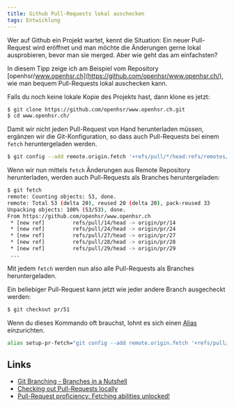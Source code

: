 ```yaml
---
title: Github Pull-Requests lokal auschecken
tags: Entwicklung
---
```


Wer auf Github ein Projekt wartet, kennt die Situation: Ein neuer Pull-Request wird eröffnet und man möchte die Änderungen gerne lokal ausprobieren, bevor man sie merged. Aber wie geht das am einfachsten?

In diesem Tipp zeige ich am Beispiel vom Repository [openhsr/www.openhsr.ch](https://github.com/openhsr/www.openhsr.ch/), wie man bequem Pull-Requests lokal auschecken kann.

Falls du noch keine lokale Kopie des Projekts hast, dann klone es jetzt:

```bash
$ git clone https://github.com/openhsr/www.openhsr.ch.git
$ cd www.openhsr.ch/
```

Damit wir nicht jeden Pull-Request von Hand herunterladen müssen, ergänzen wir die Git-Konfiguration, so dass auch Pull-Requests bei einem `fetch` heruntergeladen werden.

```bash
$ git config --add remote.origin.fetch '+refs/pull/*/head:refs/remotes/origin/pr/*'
```

Wenn wir nun mittels `fetch` Änderungen aus Remote Repository herunterladen, werden auch Pull-Requests als Branches heruntergeladen:

```bash
$ git fetch
remote: Counting objects: 53, done.
remote: Total 53 (delta 20), reused 20 (delta 20), pack-reused 33
Unpacking objects: 100% (53/53), done.
From https://github.com/openhsr/www.openhsr.ch
 * [new ref]         refs/pull/14/head -> origin/pr/14
 * [new ref]         refs/pull/24/head -> origin/pr/24
 * [new ref]         refs/pull/27/head -> origin/pr/27
 * [new ref]         refs/pull/28/head -> origin/pr/28
 * [new ref]         refs/pull/29/head -> origin/pr/29
 ...
```

Mit jedem `fetch` werden nun also alle Pull-Requests als Branches heruntergeladen.

Ein beliebiger Pull-Request kann jetzt wie jeder andere Branch ausgecheckt werden:

```bash
$ git checkout pr/51
```


Wenn du dieses Kommando oft brauchst, lohnt es sich einen [Alias](https://wiki.ubuntuusers.de/alias/) einzurichten.

```bash
alias setup-pr-fetch="git config --add remote.origin.fetch '+refs/pull/*/head:refs/remotes/origin/pr/*'"
```

## Links
* [Git Branching - Branches in a Nutshell](https://git-scm.com/book/en/v2/Git-Branching-Branches-in-a-Nutshell)
* [Checking out Pull-Requests locally](https://help.github.com/articles/checking-out-pull-requests-locally/)
* [Pull-Request proficiency: Fetching abilities unlocked!](http://blogs.atlassian.com/2014/08/how-to-fetch-pull-requests/)
